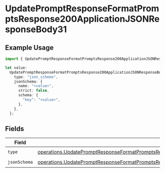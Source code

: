 # UpdatePromptResponseFormatPromptsResponse200ApplicationJSONResponseBody31

## Example Usage

```typescript
import { UpdatePromptResponseFormatPromptsResponse200ApplicationJSONResponseBody31 } from "@orq-ai/node/models/operations";

let value:
  UpdatePromptResponseFormatPromptsResponse200ApplicationJSONResponseBody31 = {
    type: "json_schema",
    jsonSchema: {
      name: "<value>",
      strict: false,
      schema: {
        "key": "<value>",
      },
    },
  };
```

## Fields

| Field                                                                                                                                                                                                              | Type                                                                                                                                                                                                               | Required                                                                                                                                                                                                           | Description                                                                                                                                                                                                        |
| ------------------------------------------------------------------------------------------------------------------------------------------------------------------------------------------------------------------ | ------------------------------------------------------------------------------------------------------------------------------------------------------------------------------------------------------------------ | ------------------------------------------------------------------------------------------------------------------------------------------------------------------------------------------------------------------ | ------------------------------------------------------------------------------------------------------------------------------------------------------------------------------------------------------------------ |
| `type`                                                                                                                                                                                                             | [operations.UpdatePromptResponseFormatPromptsResponse200ApplicationJSONResponseBody3VersionsType](../../models/operations/updatepromptresponseformatpromptsresponse200applicationjsonresponsebody3versionstype.md) | :heavy_check_mark:                                                                                                                                                                                                 | N/A                                                                                                                                                                                                                |
| `jsonSchema`                                                                                                                                                                                                       | [operations.UpdatePromptResponseFormatPromptsResponse200ApplicationJSONResponseBody3JSONSchema](../../models/operations/updatepromptresponseformatpromptsresponse200applicationjsonresponsebody3jsonschema.md)     | :heavy_check_mark:                                                                                                                                                                                                 | N/A                                                                                                                                                                                                                |